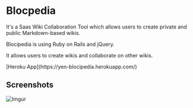 # Blocpedia
<p>It's a Saas Wiki Collaboration Tool which allows users to create private and public Markdown-based wikis.</p>
<p>Blocipedia is using Ruby on Rails and jQuery. </p>
<p>It allows users to create wikis and collaborate on other wikis.</p>
[Heroku App](https://yen-blocipedia.herokuapp.com/)

Screenshots
-----------

![Imgur](https://media.licdn.com/media-proxy/ext?w=409&h=410&f=&hash=hWS2gYdhwvb7wD8eG%2BWAJX2O7NE%3D&ora=1%2CaFBCTXdkRmpGL2lvQUFBPQ%2CxAVta9Er0Vinkhwfjw8177yE41y87UNCVordEGXyD3u0qYrdf36_e5XYL7f0uVoeen0clA1gLvL5EzngD8a7Lty8e9sljcTnJ424ZxUBbFImi24)
